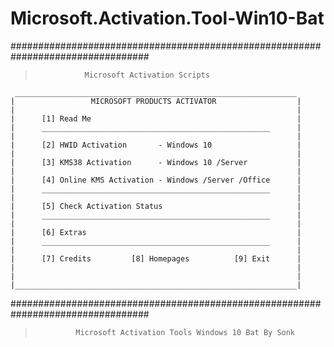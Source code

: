 # Microsoft.Activation.Tool-Win10-Bat

#################################################################################
>                Microsoft Activation Scripts
```
 _______________________________________________________________
|                 MICROSOFT PRODUCTS ACTIVATOR                  | 
|                                                               |
|      [1] Read Me                                              |
|      ___________________________________________________      |
|                                                               |
|      [2] HWID Activation       - Windows 10                   |
|                                                               |
|      [3] KMS38 Activation      - Windows 10 /Server           |
|                                                               |
|      [4] Online KMS Activation - Windows /Server /Office      |
|      ___________________________________________________      |
|                                                               |
|      [5] Check Activation Status                              |
|      ___________________________________________________      |
|                                                               |
|      [6] Extras                                               |
|      ___________________________________________________      |
|                                                               |
|      [7] Credits         [8] Homepages          [9] Exit      |
|                                                               |
|                                                               |
|_______________________________________________________________|
```
#################################################################################
>              Microsoft Activation Tools Windows 10 Bat By Sonk
